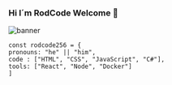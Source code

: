 ### Hi I´m RodCode Welcome 👋
![banner](https://github.com/rodcode256/rodcode256/assets/148291833/209f1105-8a2d-43bb-8467-ee858f115e8f)
```JS
const rodcode256 = {
pronouns: "he" || "him",
code : ["HTML", "CSS", "JavaScript", "C#"],
tools: ["React", "Node", "Docker"]
]
```
<!--
**rodcode256/rodcode256** is a ✨ _special_ ✨ repository because its `README.md` (this file) appears on your GitHub profile.

Here are some ideas to get you started:

- 🔭 I’m currently working on ...
- 🌱 I’m currently learning ...
- 👯 I’m looking to collaborate on ...
- 🤔 I’m looking for help with ...
- 💬 Ask me about ...
- 📫 How to reach me: ...
- 😄 Pronouns: ...
- ⚡ Fun fact: ...
-->
